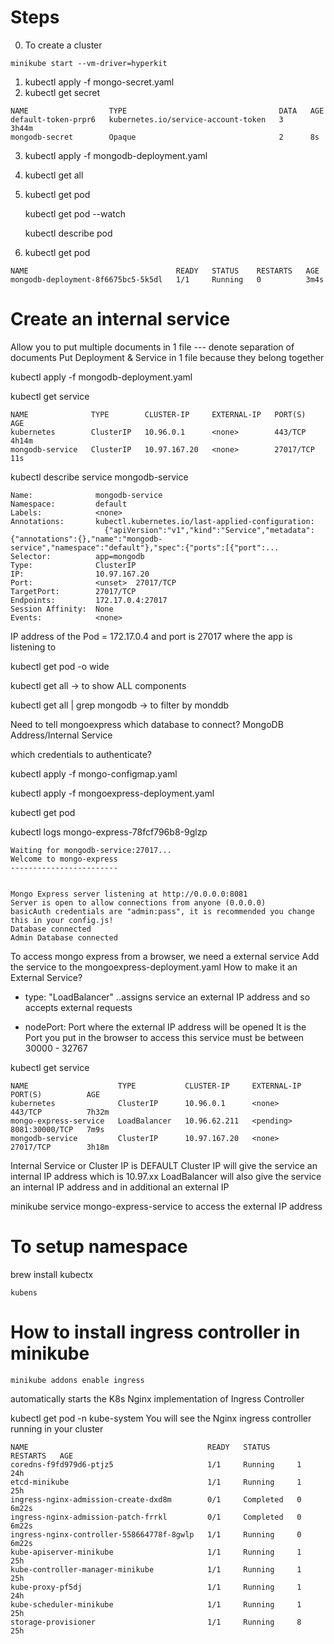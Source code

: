 # Steps
0. To create a cluster
```
minikube start --vm-driver=hyperkit
```
1. kubectl apply -f mongo-secret.yaml
2. kubectl get secret
```
NAME                  TYPE                                  DATA   AGE
default-token-prpr6   kubernetes.io/service-account-token   3      3h44m
mongodb-secret        Opaque                                2      8s
```

3. kubectl apply -f mongodb-deployment.yaml

4. kubectl get all

5. kubectl get pod 

   kubectl get pod --watch 

   kubectl describe pod <pod-name>

6. kubectl get pod 
```
NAME                                 READY   STATUS    RESTARTS   AGE
mongodb-deployment-8f6675bc5-5k5dl   1/1     Running   0          3m4s
```

# Create an internal service

Allow you to put multiple documents in 1 file
--- denote separation of documents
Put Deployment & Service in 1 file because they belong together

kubectl apply -f mongodb-deployment.yaml

kubectl get service
```
NAME              TYPE        CLUSTER-IP     EXTERNAL-IP   PORT(S)     AGE
kubernetes        ClusterIP   10.96.0.1      <none>        443/TCP     4h14m
mongodb-service   ClusterIP   10.97.167.20   <none>        27017/TCP   11s
```

kubectl describe service mongodb-service
```
Name:              mongodb-service
Namespace:         default
Labels:            <none>
Annotations:       kubectl.kubernetes.io/last-applied-configuration:
                     {"apiVersion":"v1","kind":"Service","metadata":{"annotations":{},"name":"mongodb-service","namespace":"default"},"spec":{"ports":[{"port":...
Selector:          app=mongodb
Type:              ClusterIP
IP:                10.97.167.20
Port:              <unset>  27017/TCP
TargetPort:        27017/TCP
Endpoints:         172.17.0.4:27017
Session Affinity:  None
Events:            <none>
```

IP address of the Pod = 172.17.0.4 and port is 27017 where the app is listening to

kubectl get pod -o wide 

kubectl get all  -> to show ALL components

kubectl get all | grep mongodb -> to filter by monddb


Need to tell mongoexpress which database to connect?
MongoDB Address/Internal Service

which credentials to authenticate?

kubectl apply -f mongo-configmap.yaml

kubectl apply -f mongoexpress-deployment.yaml

kubectl get pod

kubectl logs mongo-express-78fcf796b8-9glzp
```
Waiting for mongodb-service:27017...
Welcome to mongo-express
------------------------


Mongo Express server listening at http://0.0.0.0:8081
Server is open to allow connections from anyone (0.0.0.0)
basicAuth credentials are "admin:pass", it is recommended you change this in your config.js!
Database connected
Admin Database connected
```

To access mongo express from a browser, we need a external service
Add the service to the mongoexpress-deployment.yaml
How to make it an External Service?
 - type: "LoadBalancer"
 ..assigns service an external IP address and so accepts external requests
 
 - nodePort: Port where the external IP address will be opened 
   It is the Port you put in the browser to access this service
   must be between 30000 - 32767

kubectl get service
```
NAME                    TYPE           CLUSTER-IP     EXTERNAL-IP   PORT(S)          AGE
kubernetes              ClusterIP      10.96.0.1      <none>        443/TCP          7h32m
mongo-express-service   LoadBalancer   10.96.62.211   <pending>     8081:30000/TCP   7m9s
mongodb-service         ClusterIP      10.97.167.20   <none>        27017/TCP        3h18m
```

Internal Service or Cluster IP is DEFAULT
Cluster IP will give the service an internal IP address which is 10.97.xx
LoadBalancer will also give the service an internal IP address and in additional an external IP

minikube service mongo-express-service to access the external IP address

# To setup namespace
brew install kubectx

```
kubens
```

# How to install ingress controller in minikube
```
minikube addons enable ingress
```
automatically starts the K8s Nginx implementation of Ingress Controller


kubectl get pod -n kube-system
You will see the Nginx ingress controller running in your cluster
```
NAME                                        READY   STATUS      RESTARTS   AGE
coredns-f9fd979d6-ptjz5                     1/1     Running     1          24h
etcd-minikube                               1/1     Running     1          25h
ingress-nginx-admission-create-dxd8m        0/1     Completed   0          6m22s
ingress-nginx-admission-patch-frrkl         0/1     Completed   0          6m22s
ingress-nginx-controller-558664778f-8gwlp   1/1     Running     0          6m22s
kube-apiserver-minikube                     1/1     Running     1          25h
kube-controller-manager-minikube            1/1     Running     1          25h
kube-proxy-pf5dj                            1/1     Running     1          24h
kube-scheduler-minikube                     1/1     Running     1          25h
storage-provisioner                         1/1     Running     8          25h
```




